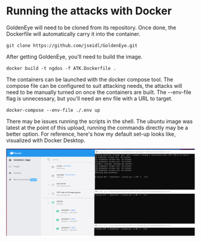 # Running the attacks with Docker

GoldenEye will need to be cloned from its repository. Once done, the Dockerfile will automatically carry it into the container.
```
git clone https://github.com/jseidl/GoldenEye.git
```
After getting GoldenEye, you'll need to build the image.
```
docker build -t ngdos -f ATK.Dockerfile .
```
The containers can be launched with the docker compose tool. The compose file can be configured to suit attacking needs, the attacks will need to be manually turned on once the containers are built.
The --env-file flag is unnecessary, but you'll need an env file with a URL to target.
```
docker-compose --env-file ./.env up
```
There may be issues running the scripts in the shell. The ubuntu image was latest at the point of this upload, running the commands directly may be a better option. For reference, here's how my default set-up looks like, visualized with Docker Desktop.

![AttackDemonstrationImage](docker_attack_system.png)